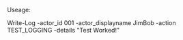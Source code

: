 Useage: 

Write-Log -actor_id 001 -actor_displayname JimBob -action TEST_LOGGING -details "Test Worked!"